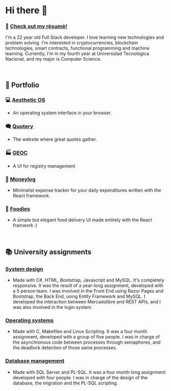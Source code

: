 # Hi there 👋

### 📄 [Check out my rèsumè!](https://keiniger.netlify.app/)

I'm a 22 year old Full Stack developer. I love learning new technologies and problem solving. I'm interested in cryptocurrencies, blockchain technologies, smart contracts, functional programming and machine learning. Currently, I'm in my fourth year at Universidad Tecnológica Nacional, and my major is Computer Science.

<br/>

## 📂 Portfolio
### 💻 [Aesthetic OS](https://aesthetic-os.netlify.app/)
  - An operating system interface in your browser.
### 🗨 [Quotery](https://quotery.netlify.app/)
  - The website where great quotes gather.
### 🏭 [GEOC](https://geoc.netlify.app/)
  - A UI for registry management
### 💸 [Moneylog](https://moneylog-tracker.netlify.app/)
  - Minimalist expense tracker for your daily expenditures written with the React framework.
### 🍕 [Foodies](https://foodies-delivery.netlify.app/)
  - A simple but elegant food delivery UI made entirely with the React framwork :)

<br/>

## 📚 University assignments
### [System design](https://github.com/Keiniger/TP-Diseno-de-Sistemas)
  - Made with C#, HTML, Bootstrap, Javascript and MySQL. It's completely responsive. It was the result of a year-long assignment, developed with a 5 person team. I was involved in the Front End using Razor Pages and Bootstrap, the Back End, using Entity Framework and MySQL. I developed the interaction between Mercadolibre and REST APIs, and I was also involved in the login system.
### [Operating systems](https://github.com/Keiniger/TP-Sistemas-Operativos)
  - Made with C, Makefiles and Linux Scripting. It was a four month assignment, developed with a group of five people. I was in charge of the asynchronous code between processes through semaphores, and the deadlock detection of those same processes.
### [Database management](https://github.com/Keiniger/TP-Gestion-de-Datos)
  - Made with SQL Server and PL-SQL. It was a four month long assignment developed with four people. I was in charge of the design of the database, the migration and the PL-SQL scripting.
